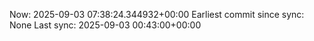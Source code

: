 Now: 2025-09-03 07:38:24.344932+00:00 Earliest commit since sync: None Last sync: 2025-09-03 00:43:00+00:00
